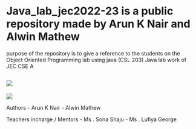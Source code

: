 # Java_lab_jec2022-23 is a public repository made by Arun K Nair and Alwin Mathew 
purpose of the repository is to give a reference to the students on the Object Oriented Programming lab using java (CSL 203)
Java lab work of JEC CSE A 

## [![](https://img.shields.io/badge/Download-Link-red)]()

[![](https://img.shields.io/badge/Programs%20by-Arun%20K%20Nair-green)](mailto:arunknair.cse21@jecc.ac.in)


Authors - Arun K Nair 
       - Alwin Mathew
       
       
       
       
Teachers incharge / Mentors - Ms . Sona Shaju
                            - Ms . Lufiya George

